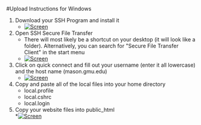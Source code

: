 #Upload Instructions for Windows
1. Download your SSH Program and install it
    * [![Screen](https://raw.github.com/the-ben-waters/gmuwebdevtut/master/assets/windowsinstall.png)](https://raw.github.com/the-ben-waters/gmuwebdevtut/master/assets/windowsinstall.png)
2. Open SSH Secure File Transfer 
   * There will most likely be a shortcut on your desktop (it will look like a folder). Alternatively, you can search for "Secure File Transfer Client" in the start menu
   * [![Screen](https://raw.github.com/the-ben-waters/gmuwebdevtut/master/assets/openssh.png)](https://raw.github.com/the-ben-waters/gmuwebdevtut/master/assets/openssh.png)
3. Click on quick connect and fill out your username (enter it all lowercase) and the host name (mason.gmu.edu) 
   * [![Screen](https://raw.github.com/the-ben-waters/gmuwebdevtut/master/assets/quickconnect.png)](https://raw.github.com/the-ben-waters/gmuwebdevtut/master/assets/quickconnect.png) 
4. Copy and paste all of the local files into your home directory  
   * local.profile
   * local.cshrc
   * local.login
5. Copy your website files into public_html  
   *[![Screen](https://raw.github.com/the-ben-waters/gmuwebdevtut/master/assets/transferwindows.png)](https://raw.github.com/the-ben-waters/gmuwebdevtut/master/assets/transferwindows.png)
